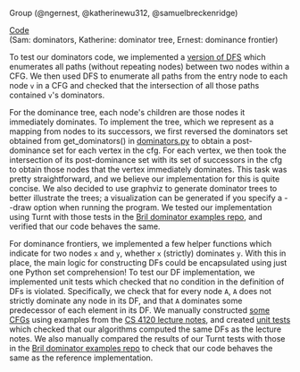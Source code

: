 Group (@ngernest, @katherinewu312, @samuelbreckenridge)

[Code](https://github.com/katherinewu312/cs6120-tasks/tree/main/l5)               
(Sam: dominators, Katherine: dominator tree, Ernest: dominance frontier)          

To test our dominators code, we implemented a [version of DFS](https://github.com/katherinewu312/cs6120-tasks/blob/590ae42f591a1606f870639dcb3568911f60fac8/l5/dfs.py#L5) which enumerates all paths (without repeating nodes) between two nodes within a CFG. We then used DFS to enumerate all paths from the entry node to each node `v` in a CFG and checked that the intersection of all those paths contained `v`'s dominators. 

For the dominance tree, each node's children are those nodes it immediately dominates. To implement the tree, which we represent as a mapping from nodes to its successors, we first reversed the dominators set obtained from get_dominators() in [dominators.py](https://github.com/katherinewu312/cs6120-tasks/blob/main/l5/dominators.py) to obtain a post-dominance set for each vertex in the cfg. For each vertex, we then took the intersection of its post-dominance set with its set of successors in the cfg to obtain those nodes that the vertex immediately dominates. This task was pretty straightforward, and we believe our implementation for this is quite concise. We also decided to use graphviz to generate dominator trees to better illustrate the trees; a visualization can be generated if you specify a --draw option when running the program. We tested our implementation using Turnt with those tests in the [Bril dominator examples repo](https://github.com/sampsyo/bril/tree/main/examples/test/dom), and verified that our code behaves the same.

For dominance frontiers, we implemented a few helper functions which indicate for two nodes `x` and `y`, whether `x` (strictly) dominates `y`. With this in place, the main logic for constructing DFs could be encapsulated using just one Python set comprehension! To test our DF implementation, we implemented unit tests which checked that no condition in the definition of DFs is violated. Specifically, we check that for every node `A`, `A` does not strictly dominate any node in its DF, and that `A` dominates some predecessor of each element in its DF. We manually constructed [some CFGs](https://github.com/katherinewu312/cs6120-tasks/blob/main/l5/cfg_examples.py) using examples from the [CS 4120 lecture notes](https://www.cs.cornell.edu/courses/cs4120/2023sp/notes.html?id=reachdef), and created [unit tests](https://github.com/katherinewu312/cs6120-tasks/blob/590ae42f591a1606f870639dcb3568911f60fac8/l5/dominance_frontier.py#L104) which checked that our algorithms computed the same DFs as the lecture notes. We also manually compared the results of our Turnt tests with those in the [Bril dominator examples repo](https://github.com/sampsyo/bril/tree/main/examples/test/dom) to check that our code behaves the same as the reference implementation.










